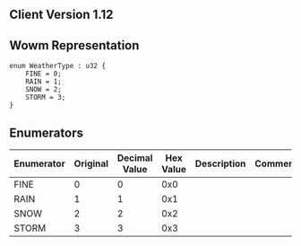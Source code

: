 ## Client Version 1.12

## Wowm Representation
```rust,ignore
enum WeatherType : u32 {
    FINE = 0;    
    RAIN = 1;    
    SNOW = 2;    
    STORM = 3;    
}

```
## Enumerators
| Enumerator | Original | Decimal Value | Hex Value | Description | Comment |
| --------- | -------- | ------------- | --------- | ----------- | ------- |
| FINE | 0 | 0 | 0x0 |  |  |
| RAIN | 1 | 1 | 0x1 |  |  |
| SNOW | 2 | 2 | 0x2 |  |  |
| STORM | 3 | 3 | 0x3 |  |  |
